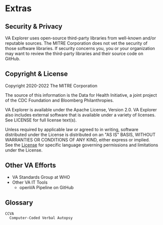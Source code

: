 # Extras

## Security & Privacy

VA Explorer uses open-source third-party libraries from well-known and/or
reputable sources. The MITRE Corporation does not vet the security of those
software libraries. If security concerns you, you or your organization may want
to review the third-party libraries and their source code on GitHub.

## Copyright & License

Copyright 2020-2022 The MITRE Corporation

The source of this information is the Data for Health Initiative, a joint
project of the CDC Foundation and Bloomberg Philanthropies.

VA Explorer is available under the Apache License, Version 2.0. VA Explorer also
includes external software that is available under a variety of licenses. See
LICENSE for full license text(s).

Unless required by applicable law or agreed to in writing, software distributed
under the License is distributed on an "AS IS" BASIS, WITHOUT WARRANTIES OR
CONDITIONS OF ANY KIND, either express or implied. See the [License](https://github.com/VA-Explorer/va_explorer/blob/main/LICENSE)
for specific language governing permissions and limitations under the License.

## Other VA Efforts

- VA Standards Group at WHO
- Other VA IT Tools
  - openVA Pipeline on GitHub

## Glossary

```{glossary}
CCVA
  Computer-Coded Verbal Autopsy
```
<!-- COD
  Cause of Death
CRVS
  Civil Registration and Vital Statistics
CSV
  Comma Separated Value
DB
  Database
DHIS2
  District Health Information System, Version 2
GUI
  Graphic User Interface
IT
  Information Technology
JSON
  JavaScript Object Notation
ODK
  Open Data Kit
OS
  Operating System
PII
  Personally Identifiable Information
VA
  Verbal Autopsy
WHO
  World Health Information -->
